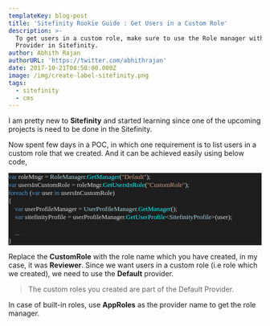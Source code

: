```yaml
---
templateKey: blog-post
title: 'Sitefinity Rookie Guide : Get Users in a Custom Role'
description: >-
  To get users in a custom role, make sure to use the Role manager with Default
  Provider in Sitefinity.
author: Abhith Rajan
authorURL: 'https://twitter.com/abhithrajan'
date: 2017-10-21T08:58:00.000Z
image: /img/create-label-sitefinity.png
tags:
  - sitefinity
  - cms
---
```

I am pretty new to **Sitefinity** and started learning since one of the upcoming projects is need to be done in the Sitefinity.

Now spent few days in a POC, in which one requirement is to list users in a custom role that we created. And it can be achieved easily using below code,

<pre style="font-family:Consolas;font-size:13;color:gainsboro;background:#1e1e1e;"><span style="color:#569cd6;">var</span>&nbsp;roleMngr&nbsp;<span style="color:#b4b4b4;">=</span>&nbsp;<span style="color:lightblue;">RoleManager</span><span style="color:#b4b4b4;">.</span><span style="color:cyan;">GetManager</span>(<span style="color:#d69d85;">&quot;Default&quot;</span>);
<span style="color:#569cd6;">var</span>&nbsp;usersInCustomRole&nbsp;<span style="color:#b4b4b4;">=</span>&nbsp;roleMngr<span style="color:#b4b4b4;">.</span><span style="color:cyan;">GetUsersInRole</span>(<span style="color:#d69d85;">&quot;CustomRole&quot;</span>);
<span style="color:#569cd6;">foreach</span>&nbsp;(<span style="color:#569cd6;">var</span>&nbsp;user&nbsp;<span style="color:#569cd6;">in</span>&nbsp;usersInCustomRole)
{
&nbsp;&nbsp;&nbsp;&nbsp;<span style="color:#569cd6;">var</span>&nbsp;userProfileManager&nbsp;<span style="color:#b4b4b4;">=</span>&nbsp;<span style="color:lightblue;">UserProfileManager</span><span style="color:#b4b4b4;">.</span><span style="color:cyan;">GetManager</span>();
&nbsp;&nbsp;&nbsp;&nbsp;<span style="color:#569cd6;">var</span>&nbsp;sitefinityProfile&nbsp;<span style="color:#b4b4b4;">=</span>&nbsp;userProfileManager<span style="color:#b4b4b4;">.</span><span style="color:cyan;">GetUserProfile</span>&lt;<span style="color:lightblue;">SitefinityProfile</span>&gt;(user);
 
&nbsp;&nbsp;&nbsp;&nbsp;<span style="color:#b4b4b4;">...</span>
}</pre>

Replace the **CustomRole** with the role name which you have created, in my case, it was **Reviewer**. Since we want users in a custom role (i.e role which we created), we need to use the **Default** provider.

> The custom roles you created are part of the Default Provider.

In case of built-in roles, use **AppRoles** as the provider name to get the role manager.
